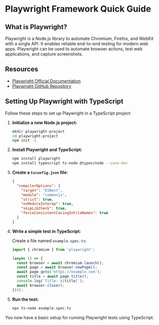 # Playwright Framework Quick Guide

## What is Playwright?

Playwright is a Node.js library to automate Chromium, Firefox, and WebKit with a single API. It enables reliable end-to-end testing for modern web apps. Playwright can be used to automate browser actions, test web applications, and capture screenshots.

## Resources

- [Playwright Official Documentation](https://playwright.dev/docs/intro)
- [Playwright GitHub Repository](https://github.com/microsoft/playwright)

## Setting Up Playwright with TypeScript

Follow these steps to set up Playwright in a TypeScript project:

1. **Initialize a new Node.js project:**
    ```bash
    mkdir playwright-project
    cd playwright-project
    npm init -y
    ```

2. **Install Playwright and TypeScript:**
    ```bash
    npm install playwright
    npm install typescript ts-node @types/node --save-dev
    ```

3. **Create a `tsconfig.json` file:**
    ```json
    {
      "compilerOptions": {
        "target": "ESNext",
        "module": "commonjs",
        "strict": true,
        "esModuleInterop": true,
        "skipLibCheck": true,
        "forceConsistentCasingInFileNames": true
      }
    }
    ```

4. **Write a simple test in TypeScript:**

    Create a file named `example.spec.ts`:
    ```typescript
    import { chromium } from 'playwright';

    (async () => {
      const browser = await chromium.launch();
      const page = await browser.newPage();
      await page.goto('https://example.com');
      const title = await page.title();
      console.log(`Title: ${title}`);
      await browser.close();
    })();
    ```

5. **Run the test:**
    ```bash
    npx ts-node example.spec.ts
    ```

You now have a basic setup for running Playwright tests using TypeScript.